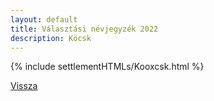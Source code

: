 ```yaml
---
layout: default
title: Választási névjegyzék 2022
description: Köcsk
---
```


{% include settlementHTMLs/Kooxcsk.html %}

[Vissza](../)